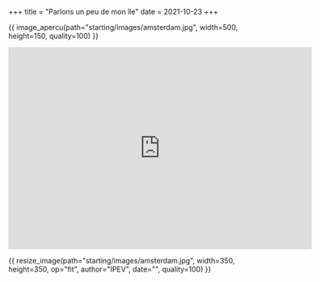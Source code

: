 +++
title = "Parlons un peu de mon île"
date = 2021-10-23
+++

{{ image_apercu(path="starting/images/amsterdam.jpg", width=500, height=150, quality=100) }}


<!-- more -->


<iframe width="600" height="400" frameborder="0" scrolling="no" marginheight="0" marginwidth="0" sandbox="allow-forms allow-scripts allow-same-origin" src="https://www.geoportail.gouv.fr/embed/visu.html?c=77.55966504241093,-37.828803605015985&z=13&l0=OPEN_STREET_MAP::GEOPORTAIL:OGC:WMTS(1)&l1=GEOGRAPHICALGRIDSYSTEMS.MAPS::GEOPORTAIL:OGC:WMTS(1)&permalink=yes" allowfullscreen></iframe>

{{ resize_image(path="starting/images/amsterdam.jpg", width=350, height=350, op="fit", author="IPEV", date="", quality=100) }}